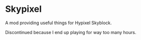 # Skypixel
A mod providing useful things for Hypixel Skyblock.

Discontinued because I end up playing for way too many hours.
